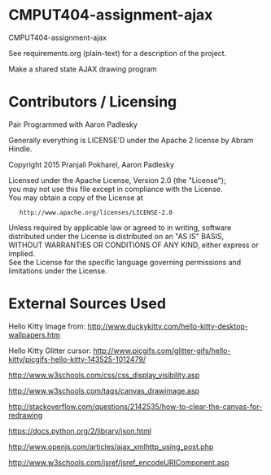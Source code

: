 CMPUT404-assignment-ajax
==============================

CMPUT404-assignment-ajax

See requirements.org (plain-text) for a description of the project.

Make a shared state AJAX drawing program

Contributors / Licensing
========================

Pair Programmed with Aaron Padlesky

Generally everything is LICENSE'D under the Apache 2 license by Abram Hindle.  
  
  Copyright 2015 Pranjali Pokharel, Aaron Padlesky  

  Licensed under the Apache License, Version 2.0 (the "License");  
  you may not use this file except in compliance with the License.  
  You may obtain a copy of the License at  
  
       http://www.apache.org/licenses/LICENSE-2.0  
  
  Unless required by applicable law or agreed to in writing, software  
  distributed under the License is distributed on an "AS IS" BASIS,  
  WITHOUT WARRANTIES OR CONDITIONS OF ANY KIND, either express or implied.  
  See the License for the specific language governing permissions and  
  limitations under the License.  

External Sources Used
========================

Hello Kitty Image from: http://www.duckykitty.com/hello-kitty-desktop-wallpapers.htm  
  
Hello Kitty Glitter cursor: http://www.picgifs.com/glitter-gifs/hello-kitty/picgifs-hello-kitty-143525-1012479/  
  
http://www.w3schools.com/css/css_display_visibility.asp  
  
http://www.w3schools.com/tags/canvas_drawimage.asp  
   
http://stackoverflow.com/questions/2142535/how-to-clear-the-canvas-for-redrawing  
  
https://docs.python.org/2/library/json.html  
  
http://www.openjs.com/articles/ajax_xmlhttp_using_post.php  
  
http://www.w3schools.com/jsref/jsref_encodeURIComponent.asp



